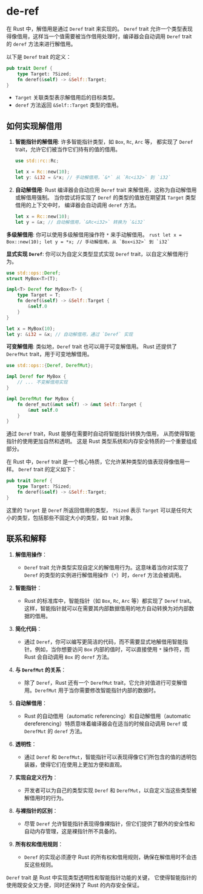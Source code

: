 # de-ref

在 Rust 中，解借用是通过 `Deref` trait 来实现的。
`Deref` trait 允许一个类型表现得像借用，这样当一个值需要被当作借用处理时，编译器会自动调用 `Deref` trait 的 `deref` 方法来进行解借用。

以下是 `Deref` trait 的定义：

```rust
pub trait Deref {
    type Target: ?Sized;
    fn deref(&self) -> &Self::Target;
}
```

- `Target` 关联类型表示解借用后的目标类型。
- `deref` 方法返回 `&Self::Target` 类型的借用。

## 如何实现解借用

1. **智能指针的解借用**:
   许多智能指针类型，如 `Box`, `Rc`, `Arc` 等，
   都实现了 `Deref` trait，允许它们被当作它们持有的值的借用。

    ```rust
    use std::rc::Rc;

    let x = Rc::new(10);
    let y: &i32 = &*x; // 手动解借用，`&*` 从 `Rc<i32>` 到 `i32`
    ```

2. **自动解借用**:
   Rust 编译器会自动应用 `Deref` trait 来解借用，这称为自动解借用或解借用强制。
当你尝试将实现了 `Deref` 的类型的值放在期望其 `Target` 类型借用的上下文中时，
编译器会自动调用 `deref` 方法。

    ```rust
    let x = Rc::new(10);
    let y = &x; // 自动解借用，`&Rc<i32>` 转换为 `&i32`
    ```

 **多级解借用**: 你可以使用多级解借用操作符 `*` 来手动解借用。
    ```rust
    let x = Box::new(10);
    let y = *x; // 手动解借用，从 `Box<i32>` 到 `i32`
    ```

 **显式实现 `Deref`**: 你可以为自定义类型显式实现 `Deref` trait，以自定义解借用行为。

```rust
use std::ops::Deref;
struct MyBox<T>(T);

impl<T> Deref for MyBox<T> {
    type Target = T;
    fn deref(&self) -> &Self::Target {
        &self.0
    }
}

let x = MyBox(10);
let y: &i32 = &x; // 自动解借用，通过 `Deref` 实现
```

**可变解借用**: 类似地，`Deref` trait 也可以用于可变解借用。
Rust 还提供了 `DerefMut` trait，用于可变地解借用。

```rust
use std::ops::{Deref, DerefMut};

impl Deref for MyBox {
    // ... 不变解借用实现
}

impl DerefMut for MyBox {
    fn deref_mut(&mut self) -> &mut Self::Target {
        &mut self.0
    }
}
```

通过 `Deref` trait，Rust 能够在需要时自动将智能指针转换为借用，
从而使得智能指针的使用更加自然和透明。
这是 Rust 类型系统和内存安全特质的一个重要组成部分。

在 Rust 中，`Deref` trait 是一个核心特质，它允许某种类型的值表现得像借用一样。
`Deref` trait 的定义如下：

```rust
pub trait Deref {
    type Target: ?Sized;
    fn deref(&self) -> &Self::Target;
}
```

这里的 `Target` 是 `Deref` 所返回借用的类型，
`?Sized` 表示 `Target` 可以是任何大小的类型，包括那些不固定大小的类型，如 trait 对象。

## 联系和解释

1. **解借用操作**：
   - `Deref` trait 允许类型实现自定义的解借用行为。这意味着当你对实现了 `Deref` 的类型的实例进行解借用操作（`*`）时，`deref` 方法会被调用。

2. **智能指针**：
   - Rust 的标准库中，智能指针（如 `Box`, `Rc`, `Arc` 等）都实现了 `Deref` trait。这样，智能指针就可以在需要其内部数据借用的地方自动转换为对内部数据的借用。

3. **简化代码**：
   - 通过 `Deref`，你可以编写更简洁的代码，而不需要显式地解借用智能指针。例如，当你想要访问 `Box` 内部的值时，可以直接使用 `*` 操作符，而 Rust 会自动调用 `Box` 的 `deref` 方法。

4. **与 `DerefMut` 的关系**：
   - 除了 `Deref`，Rust 还有一个 `DerefMut` trait，它允许对值进行可变解借用。`DerefMut` 用于当你需要修改智能指针内部的数据时。

5. **自动解借用**：
   - Rust 的自动借用（automatic referencing）和自动解借用（automatic dereferencing）特质意味着编译器会在适当的时候自动调用 `Deref` 或 `DerefMut` 的 `deref` 方法。

6. **透明性**：
   - 通过 `Deref` 和 `DerefMut`，智能指针可以表现得像它们所包含的值的透明包装器，使得它们在使用上更加方便和直观。

7. **实现自定义行为**：
   - 开发者可以为自己的类型实现 `Deref` 和 `DerefMut`，以自定义当这些类型被解借用时的行为。

8. **与裸指针的区别**：
   - 尽管 `Deref` 允许智能指针表现得像裸指针，但它们提供了额外的安全性和自动内存管理，这是裸指针所不具备的。

9. **所有权和借用规则**：
   - `Deref` 的实现必须遵守 Rust 的所有权和借用规则，确保在解借用时不会违反这些规则。

`Deref` trait 是 Rust 中实现类型透明性和智能指针功能的关键，
它使得智能指针的使用既安全又方便，同时还保持了 Rust 的内存安全保证。
